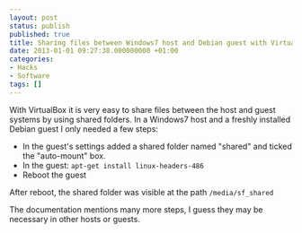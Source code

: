 ```yaml
---
layout: post
status: publish
published: true
title: Sharing files between Windows7 host and Debian guest with VirtualBox
date: 2013-01-01 09:27:38.000000000 +01:00
categories:
- Hacks
- Software
tags: []
---
```

With VirtualBox it is very easy to share files between the host and guest systems by using shared folders. In a Windows7 host and a freshly installed Debian guest I only needed a few steps:

- In the guest's settings added a shared folder named "shared" and ticked the "auto-mount" box.
- In the guest: `apt-get install linux-headers-486`
- Reboot the guest

After reboot, the shared folder was visible at the path `/media/sf_shared`

The documentation mentions many more steps, I guess they may be necessary in other hosts or guests.
